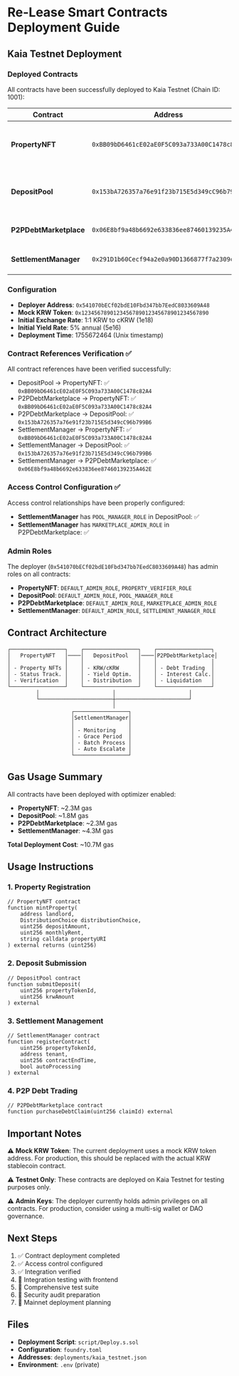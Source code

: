 # Re-Lease Smart Contracts Deployment Guide

## Kaia Testnet Deployment

### Deployed Contracts

All contracts have been successfully deployed to Kaia Testnet (Chain ID: 1001):

| Contract | Address | Description |
|----------|---------|-------------|
| **PropertyNFT** | `0xBB09bD6461cE02aE0F5C093a733A00C1478c82A4` | ERC-721 property tokenization with status tracking |
| **DepositPool** | `0x153bA726357a76e91f23b715E5d349cC96b799B6` | Deposit management with KRW↔cKRW conversion |
| **P2PDebtMarketplace** | `0x06E8bf9a48b6692e633836ee87460139235A462E` | P2P debt trading marketplace |
| **SettlementManager** | `0x291D1b60Cecf94a2e0a90D1366877f7a2309c4E4` | Automated settlement monitoring |

### Configuration

- **Deployer Address**: `0x541070bECf02bdE10Fbd347bb7EedC8033609A48`
- **Mock KRW Token**: `0x1234567890123456789012345678901234567890`
- **Initial Exchange Rate**: 1:1 KRW to cKRW (1e18)
- **Initial Yield Rate**: 5% annual (5e16)
- **Deployment Time**: 1755672464 (Unix timestamp)

### Contract References Verification ✅

All contract references have been verified successfully:

- DepositPool → PropertyNFT: ✅ `0xBB09bD6461cE02aE0F5C093a733A00C1478c82A4`
- P2PDebtMarketplace → PropertyNFT: ✅ `0xBB09bD6461cE02aE0F5C093a733A00C1478c82A4`
- P2PDebtMarketplace → DepositPool: ✅ `0x153bA726357a76e91f23b715E5d349cC96b799B6`
- SettlementManager → PropertyNFT: ✅ `0xBB09bD6461cE02aE0F5C093a733A00C1478c82A4`
- SettlementManager → DepositPool: ✅ `0x153bA726357a76e91f23b715E5d349cC96b799B6`
- SettlementManager → P2PDebtMarketplace: ✅ `0x06E8bf9a48b6692e633836ee87460139235A462E`

### Access Control Configuration ✅

Access control relationships have been properly configured:

- **SettlementManager** has `POOL_MANAGER_ROLE` in DepositPool: ✅
- **SettlementManager** has `MARKETPLACE_ADMIN_ROLE` in P2PDebtMarketplace: ✅

### Admin Roles

The deployer (`0x541070bECf02bdE10Fbd347bb7EedC8033609A48`) has admin roles on all contracts:

- **PropertyNFT**: `DEFAULT_ADMIN_ROLE`, `PROPERTY_VERIFIER_ROLE`
- **DepositPool**: `DEFAULT_ADMIN_ROLE`, `POOL_MANAGER_ROLE`
- **P2PDebtMarketplace**: `DEFAULT_ADMIN_ROLE`, `MARKETPLACE_ADMIN_ROLE`
- **SettlementManager**: `DEFAULT_ADMIN_ROLE`, `SETTLEMENT_MANAGER_ROLE`

## Contract Architecture

```
┌─────────────────┐    ┌─────────────────┐    ┌─────────────────┐
│   PropertyNFT   │────│   DepositPool   │────│P2PDebtMarketplace│
│                 │    │                 │    │                 │
│ - Property NFTs │    │ - KRW/cKRW      │    │ - Debt Trading  │
│ - Status Track. │    │ - Yield Optim.  │    │ - Interest Calc.│
│ - Verification  │    │ - Distribution  │    │ - Liquidation   │
└─────────────────┘    └─────────────────┘    └─────────────────┘
         │                       │                       │
         └───────────────────────┼───────────────────────┘
                                 │
                    ┌─────────────────┐
                    │SettlementManager│
                    │                 │
                    │ - Monitoring    │
                    │ - Grace Period  │
                    │ - Batch Process │
                    │ - Auto Escalate │
                    └─────────────────┘
```

## Gas Usage Summary

All contracts have been deployed with optimizer enabled:

- **PropertyNFT**: ~2.3M gas
- **DepositPool**: ~1.8M gas  
- **P2PDebtMarketplace**: ~2.3M gas
- **SettlementManager**: ~4.3M gas

**Total Deployment Cost**: ~10.7M gas

## Usage Instructions

### 1. Property Registration

```solidity
// PropertyNFT contract
function mintProperty(
    address landlord,
    DistributionChoice distributionChoice,
    uint256 depositAmount,
    uint256 monthlyRent,
    string calldata propertyURI
) external returns (uint256)
```

### 2. Deposit Submission

```solidity
// DepositPool contract
function submitDeposit(
    uint256 propertyTokenId,
    uint256 krwAmount
) external
```

### 3. Settlement Management

```solidity
// SettlementManager contract
function registerContract(
    uint256 propertyTokenId,
    address tenant,
    uint256 contractEndTime,
    bool autoProcessing
) external
```

### 4. P2P Debt Trading

```solidity
// P2PDebtMarketplace contract
function purchaseDebtClaim(uint256 claimId) external
```

## Important Notes

⚠️ **Mock KRW Token**: The current deployment uses a mock KRW token address. For production, this should be replaced with the actual KRW stablecoin contract.

⚠️ **Testnet Only**: These contracts are deployed on Kaia Testnet for testing purposes only.

⚠️ **Admin Keys**: The deployer currently holds admin privileges on all contracts. For production, consider using a multi-sig wallet or DAO governance.

## Next Steps

1. ✅ Contract deployment completed
2. ✅ Access control configured
3. ✅ Integration verified
4. 🔄 Integration testing with frontend
5. 🔄 Comprehensive test suite
6. 🔄 Security audit preparation
7. 🔄 Mainnet deployment planning

## Files

- **Deployment Script**: `script/Deploy.s.sol`
- **Configuration**: `foundry.toml`
- **Addresses**: `deployments/kaia_testnet.json`
- **Environment**: `.env` (private)